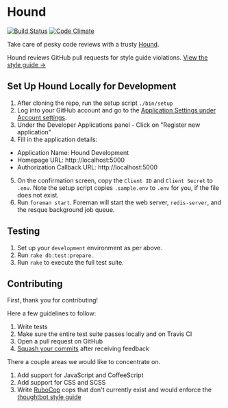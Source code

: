 Hound
=====

[![Build Status](https://travis-ci.org/thoughtbot/hound.svg?branch=master)](http://travis-ci.org/thoughtbot/hound?branch=master)
[![Code Climate](https://codeclimate.com/github/thoughtbot/hound.png)](https://codeclimate.com/github/thoughtbot/hound)

Take care of pesky code reviews with a trusty [Hound](http://houndci.com).

Hound reviews GitHub pull requests for style guide violations. [View the style
guide &rarr;](https://github.com/thoughtbot/guides/tree/master/style)

Set Up Hound Locally for Development
------------------------------------

1. After cloning the repo, run the setup script `./bin/setup`
2. Log into your GitHub account and go to the [Application Settings under Account
   settings](https://github.com/settings/applications).
3. Under the Developer Applications panel - Click on "Register new application"
4. Fill in the application details:
  * Application Name: Hound Development
  * Homepage URL: http://localhost:5000
  * Authorization Callback URL: http://localhost:5000
5. On the confirmation screen, copy the `Client ID` and `Client Secret` to
  `.env`. Note the setup script copies `.sample.env` to `.env` for you, if the
  file does not exist.
6. Run `foreman start`. Foreman will start the web server, `redis-server`, and
   the resque background job queue.

Testing
-----------

1. Set up your `development` environment as per above.
2. Run `rake db:test:prepare`.
3. Run `rake` to execute the full test suite.

Contributing
------------

First, thank you for contributing!

Here a few guidelines to follow:

1. Write tests
2. Make sure the entire test suite passes locally and on Travis CI
3. Open a pull request on GitHub
4. [Squash your commits](https://github.com/thoughtbot/guides/tree/master/protocol/git#write-a-feature) after receiving feedback

There a couple areas we would like to concentrate on.

1. Add support for JavaScript and CoffeeScript
2. Add support for CSS and SCSS
3. Write [RuboCop](https://github.com/bbatsov/rubocop) cops that don't currently exist and would enforce the [thoughtbot style guide](https://github.com/thoughtbot/guides)
